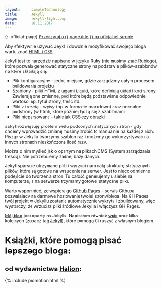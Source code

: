 ```yaml
---
layout:     simpleTechnology
title:      Jekyll
image:      jekyll-light.png
date:       18.11.2017
---
```


{: .official-page}
[Przeczytaj o {{ page.title }} na oficjalnej stronie](https://jekyllrb.com/)

Aby efektywnie używać Jeykll i dowolnie modyfikować swojego bloga warto znać [HTML i CSS](/technologie/html&css)

Jekyll jest to narzędzie napisane w języku Ruby (nie musimy znać Rubiego), które pozwala generować statyczne strony na podstawie plików-szablonów na które składają się:

- Plik konfiguracyjny - jedno miejsce, gdzie zarządzimy całym procesem buildowania projektu
- Szablony - pliki HTML z tagami Liquid, które definiują układ i kod strony. Zawierają one zmienne, pod które będą podstawiane odpowiednie wartości np. tytuł strony, treść itd.
- Pliki z treścią - wpisy (np. w formacie markdown) oraz normalne podstrony (w html), które później łączą się z szablonami
- Pliki nieparsowane - takie jak CSS czy obrazki

Jekyll rozwiązuję problem wielu podobnych statycznych stron - gdy chcemy wprowadzić zmianę musimy zrobić to manualnie na każdej z nich. Pisząc w Jekyllu tworzymy szablon raz i możemy go wykorzystywać na innych stronach nieskończoną ilość razy.

Można o nim myśleć jak o opartym na plikach CMS (System zarządzania treścią). Nie potrzebujemy żadnej bazy danych.

Jekyll sparsuje otrzymane pliki i wyrzuci nam całą strukturę statycznych plików, które są gotowe na wrzucenie na serwer. Jest to nieco odmienne podejście do tworzenia stron. Tu całość generujemy u siebie na komputerze, a na serwerze trzymamy gotowe, statyczne pliki.
 
Warto wspomnieć, że wspiera go [GitHub Pages](https://pages.github.com/) - serwis Githuba pozwalający na darmowe hostowanie twojej strony/bloga. Na GH Pages twój projekt w Jekyllu zostanie automatycznie wykryty i zbuildowany, więc wystarczy, że wrzucisz pliki źródłowe Jekylla i włączysz GH Pages.

[Mój blog](https://devcave.pl/) jest oparty na Jekyllu. Napisałem również [wpis](https://devcave.pl/dajsiepoznac2017/jekyll/2017/03/04/instalacja-jekyll/) oraz kilka kolejnych (zobacz tag [Jekyll](https://devcave.pl/archive/#jekyll)), które pomogą Ci ruszyć z własnym blogiem.

# Książki, które pomogą pisać lepszego bloga:
## od wydawnictwa [Helion](https://helion.pl/view/9102Q):

{% include promotion.html %}

<div class="book">
    <script src="https://helion.pl/plugins/new/ksiazkasm.phi?id=jazabl&nr=9102Q&size=181&utf8=1"></script>
</div>

<div class="book">
    <script src="https://helion.pl/plugins/new/ksiazkasm.phi?id=prblog&nr=9102Q&size=181&utf8=1"></script>
</div>

<div class="book">
    <script src="https://helion.pl/plugins/new/ksiazkasm.phi?id=magslo&nr=9102Q&size=181&utf8=1"></script>
</div>